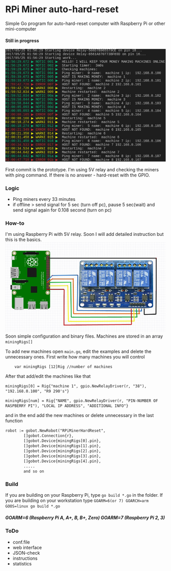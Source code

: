 # RPi Miner auto-hard-reset
Simple Go program for auto-hard-reset computer with Raspberry Pi or other mini-computer
#### Still in progress
![console](screenshot.png)

First commit is the prototype. I'm using 5V relay and checking the miners with ping command. If there is no answer - hard-reset with the GPIO.

### Logic
 * Ping miners every 33 minutes
 * if offline > send signal for 5 sec (turn off pc), pause 5 sec(wait) and send signal again for 0.108 second (turn on pc)

### How-to
I'm using Raspberry Pi with 5V relay. Soon I will add detailed instruction but this is the basics.
![console](raspberrypi-5v-relay.jpeg)
Soon simple configuration and binary files.
Machines are stored in an array `miningRigs[]`

To add new machines open `main.go`, edit the examples and delete the unnecessary ones.
First write how many machines you will control
```
	var miningRigs [12]Rig //number of machines
```
After that add/edit the machines like that
```
miningRigs[0] = Rig{"machine 1", gpio.NewRelayDriver(r, "38"), "192.168.0.100", "R9 290's"}
```

```
miningRigs[num] = Rig{"NAME", gpio.NewRelayDriver(r, "PIN-NUMBER OF RASPBERRY PI"), "LOCAL IP ADDRESS", "ADDITIONAL INFO"}
```

and in the end add the new machines or delete unnecessary in the last function

```
robot := gobot.NewRobot("RPiMinerHardReset",
		[]gobot.Connection{r},
		[]gobot.Device{miningRigs[0].pin},
		[]gobot.Device{miningRigs[1].pin},
		[]gobot.Device{miningRigs[2].pin},
		[]gobot.Device{miningRigs[3].pin},
		[]gobot.Device{miningRigs[4].pin},
        .....
        and so on
```

### Build
If you are building on your Raspberry Pi, type `go build *.go` in the folder.
If you are building on your workstation type `GOARM=6(or 7) GOARCH=arm GOOS=linux go build *.go`
##### GOARM=6 (Raspberry Pi A, A+, B, B+, Zero) GOARM=7 (Raspberry Pi 2, 3)

### ToDo
* conf.file
* web interface
* JSON-check
* instructions
* statistics